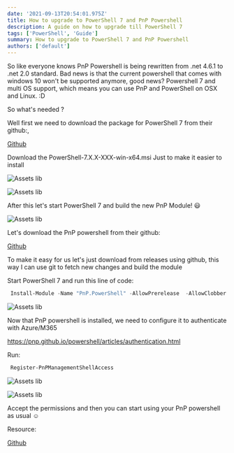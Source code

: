 ```yaml
---
date: '2021-09-13T20:54:01.975Z'
title: How to upgrade to PowerShell 7 and PnP Powershell
description: A guide on how to upgrade till PowerShell 7
tags: ['PowerShell', 'Guide']
summary: How to upgrade to PowerShell 7 and PnP Powershell
authors: ['default']
---
```


So like everyone knows PnP Powershell is being rewritten from .net 4.6.1 to .net 2.0 standard. Bad news is that the current powershell that comes with windows 10 won't be supported anymore, good news? Powershell 7 and multi OS support, which means you can use PnP and PowerShell on OSX and Linux. :D

So what's needed ?

Well first we need to download the package for PowerShell 7 from their github:,

[Github](https://github.com/PowerShell/PowerShell/releases/)

Download the PowerShell-7.X.X-XXX-win-x64.msi Just to make it easier to install

![Assets lib](/static/images/assets/powershell-install-1.png)

![Assets lib](/static/images/assets/powershell-install..png)

After this let's start PowerShell 7 and build the new PnP Module! :smiley:

![Assets lib](/static/images/assets/powershell-7.png)

Let's download the PnP powershell from their github:

[Github](https://github.com/pnp/powershell)

To make it easy for us let's just download from releases using github, this way I can use git to fetch new changes and build the module

Start PowerShell 7 and run this line of code:

```powershell
 Install-Module -Name "PnP.PowerShell" -AllowPrerelease  -AllowClobber
```

![Assets lib](/static/images/assets/install-pnppowershell.png)

Now that PnP powershell is installed, we need to configure it to authenticate with Azure/M365

https://pnp.github.io/powershell/articles/authentication.html

Run:

```powershell
 Register-PnPManagementShellAccess
```

![Assets lib](/static/images/assets/loginpromt.png)

![Assets lib](/static/images/assets/permissions-pnp.png)

Accept the permissions and then you can start using your PnP powershell as usual :relaxed:

Resource:

[Github](https://pnp.github.io/powershell/index.html)
